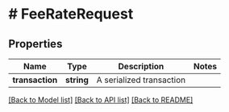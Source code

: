 # # FeeRateRequest

## Properties

Name | Type | Description | Notes
------------ | ------------- | ------------- | -------------
**transaction** | **string** | A serialized transaction |

[[Back to Model list]](../../README.md#models) [[Back to API list]](../../README.md#endpoints) [[Back to README]](../../README.md)
